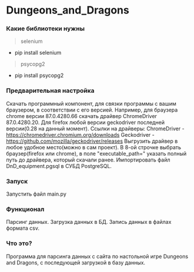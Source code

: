 # Dungeons_and_Dragons

### Какие библиотеки нужны
> selenium
* pip install selenium
> psycopg2
* pip install psycopg2

### Предварительная настройка
Скачать программный компонент, для связки программы с вашим браузером, в соответствии с его версией. 
Например, для браузера chrome версии 87.0.4280.66 скачать драйвер ChromeDriver 87.0.4280.20. 
Для firefox любой версии geckodriver последней версии(0.28 на данный момент).
Ссылки на драйверы:
ChromeDriver - https://chromedriver.chromium.org/downloads
Geckodriver - https://github.com/mozilla/geckodriver/releases
Выгрузить драйвер в любое удобное место(можно в сам проект).
В 8-ой строчке выбрать браузер(firefox или chrome), в поле "executable_path=" указать полный путь до драйвера, который скачали ранее.
Импортировать файл DnD_equipment.pgsql в СУБД PostgreSQL.

### Запуск
Запустить файл main.py

### Функционал
Парсинг данных.
Загрузка данных в БД.
Запись данных в файлах формата csv.

### Что это?
Программа для парсинга данных с сайта по настольной игре Dungeons and Dragons, с последующей загрузкой в базу данных.

